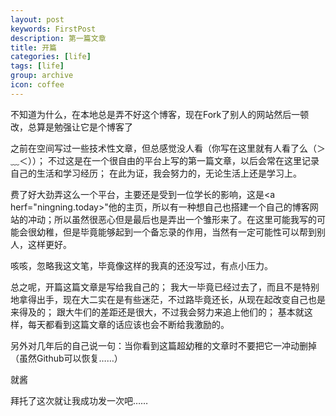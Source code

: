 ```yaml
---
layout: post
keywords: FirstPost
description: 第一篇文章
title: 开篇
categories: [life]
tags: [life]
group: archive
icon: coffee
---
```


不知道为什么，在本地总是弄不好这个博客，现在Fork了别人的网站然后一顿改，总算是勉强让它是个博客了

<!-- more -->

之前在空间写过一些技术性文章，但总感觉没人看（你写在这里就有人看了么（＞﹏＜））；
不过这是在一个很自由的平台上写的第一篇文章，以后会常在这里记录自己的生活和学习经历；
在此为证，我会努力的，无论生活上还是学习上。

费了好大劲弄这么一个平台，主要还是受到一位学长的影响，这是<a herf="ningning.today>"他的主页</a>，所以有一种想自己也搭建一个自己的博客网站的冲动；所以虽然很恶心但是最后也是弄出一个雏形来了。在这里可能我写的可能会很幼稚，但是毕竟能够起到一个备忘录的作用，当然有一定可能性可以帮到别人，这样更好。

咳咳，忽略我这文笔，毕竟像这样的我真的还没写过，有点小压力。

总之呢，开篇这篇文章是写给我自己的；
我大一毕竟已经过去了，而且不是特别地拿得出手，现在大二实在是有些迷茫，不过路毕竟还长，从现在起改变自己也是来得及的；
跟大牛们的差距还是很大，不过我会努力来追上他们的；
基本就这样，每天都看到这篇文章的话应该也会不断给我激励的。

另外对几年后的自己说一句：当你看到这篇超幼稚的文章时不要把它一冲动删掉（虽然Github可以恢复……）

就酱

拜托了这次就让我成功发一次吧……